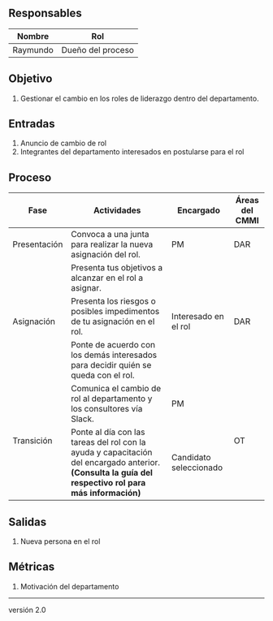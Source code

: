 ## Responsables

Nombre     | Rol
-----------|------------------
Raymundo   | Dueño del proceso

## Objetivo
1. Gestionar el cambio en los roles de liderazgo dentro del departamento.

## Entradas
1. Anuncio de cambio de rol
2. Integrantes del departamento interesados en postularse para el rol

## Proceso
<table>
  <thead>
    <tr>
      <th>Fase</th>
      <th>Actividades</th>
      <th>Encargado</th>
      <th>Áreas del CMMI</th>
    </tr>
  </thead>
  <tbody>
    <tr>
      <td>Presentación</td>
      <td>Convoca a una junta para realizar la nueva asignación del rol.</td>
      <td>PM</td>
      <td>DAR</td>
    </tr>
    <tr>
      <td rowspan="3">Asignación</td>
      <td>Presenta tus objetivos a alcanzar en el rol a asignar.</td>
      <td rowspan="3">Interesado en el rol</td>
      <td rowspan="3">DAR</td>
    </tr>
    <tr>
      <td>Presenta los riesgos o posibles impedimentos de tu asignación en el rol.</td>
    </tr>
    <tr>
      <td>Ponte de acuerdo con los demás interesados para decidir quién se queda con el rol.</td>
    </tr>
    <tr>
      <td rowspan="2">Transición</td>
      <td>Comunica el cambio de rol al departamento y los consultores vía Slack.</td>
      <td>PM</td>
      <td rowspan="2">OT</td>
    </tr>
    <tr>
      <td>Ponte al día con las tareas del rol con la ayuda y capacitación del encargado anterior.<strong> (Consulta la guía del respectivo rol para más información)</strong>
      </td>
      <td>Candidato seleccionado</td>
    </tr>
  </tbody>
</table>

## Salidas
1. Nueva persona en el rol

## Métricas
1. Motivación del departamento

***
versión 2.0
